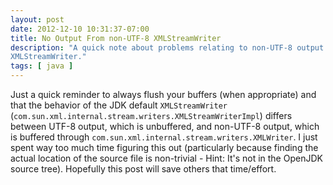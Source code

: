```yaml
---
layout: post
date: 2012-12-10 10:31:37-07:00
title: No Output From non-UTF-8 XMLStreamWriter
description: "A quick note about problems relating to non-UTF-8 output from \
XMLStreamWriter."
tags: [ java ]
---
```

Just a quick reminder to always flush your buffers (when appropriate) and that
the behavior of the JDK default `XMLStreamWriter`
(`com.sun.xml.internal.stream.writers.XMLStreamWriterImpl`) differs between
UTF-8 output, which is unbuffered, and non-UTF-8 output, which is buffered
through `com.sun.xml.internal.stream.writers.XMLWriter`.  I just spent way too
much time figuring this out (particularly because finding the actual location
of the source file is non-trivial - Hint: It's not in the OpenJDK source
tree).  Hopefully this post will save others that time/effort.
